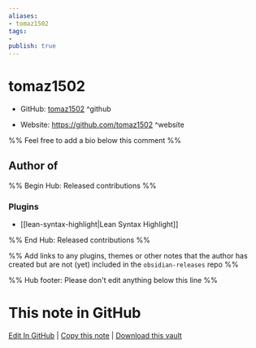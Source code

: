 ```yaml
---
aliases:
- tomaz1502
tags:
- 
publish: true
---
```


# tomaz1502

- GitHub: [tomaz1502](https://github.com/tomaz1502/) ^github
<!-- - Discord: `@` ^discord-->
- Website: <https://github.com/tomaz1502> ^website
<!-- - [[Publish sites|Publish site]]: <https://> ^publish-->

%% Feel free to add a bio below this comment %%


## Author of

%% Begin Hub: Released contributions %%
### Plugins
- [[lean-syntax-highlight|Lean Syntax Highlight]]

%% End Hub: Released contributions %%

%% Add links to any plugins, themes or other notes that the author has created but are not (yet) included in the `obsidian-releases` repo %%

<!--
### Unlisted plugins
-->

<!--
### Others
-->

<!--
## Sponsor this author
-->

<!-- - [[GitHub sponsors]]: [Sponsor @tomaz1502 on GitHub Sponsors](https://github.com/sponsors/tomaz1502) ^github-sponsor-->
<!-- - [[Buy me a coffee]]: <https://> ^buy-me-a-coffee-->
<!-- - [[PayPal]]: <https://> ^paypal-->
<!-- - [[Patreon]]: <https://> ^patreon-->

<!--
## Follow this author
-->

<!-- - [[YouTube Channels|On YouTube]]: <https://> ^youtube-->
<!-- - Twitter: <https://> ^twitter-->
<!-- - ... -->

%% Hub footer: Please don't edit anything below this line %%

# This note in GitHub

<span class="git-footer">[Edit In GitHub](https://github.dev/obsidian-community/obsidian-hub/blob/main/01%20-%20Community/People/tomaz1502.md "git-hub-edit-note") | [Copy this note](https://raw.githubusercontent.com/obsidian-community/obsidian-hub/main/01%20-%20Community/People/tomaz1502.md "git-hub-copy-note") | [Download this vault](https://github.com/obsidian-community/obsidian-hub/archive/refs/heads/main.zip "git-hub-download-vault") </span>
